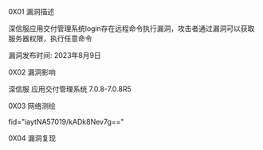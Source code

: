 0X01 漏洞描述

深信服应用交付管理系统login存在远程命令执行漏洞，攻击者通过漏洞可以获取服务器权限，执行任意命令

漏洞发布时间: 2023年8月9日

0X02 漏洞影响

深信服 应用交付管理系统 7.0.8-7.0.8R5

0X03 网络测绘

fid="iaytNA57019/kADk8Nev7g=="

0X04 漏洞复现
